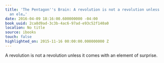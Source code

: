 ```yaml
---
title: 'The Pentagon''s Brain: A revolution is not a revolution unless it comes with
  an ele…'
date: 2016-04-09 18:16:00.600000000 -04:00
book_uuid: 2ca8d9ad-3c3b-4ac6-97ad-e93c52f140a0
location: No title
source: ibooks
touch: false
highlighted_on: 2015-11-16 00:00:00.000000000 Z
---
```


A revolution is not a revolution unless it comes with an element of surprise.